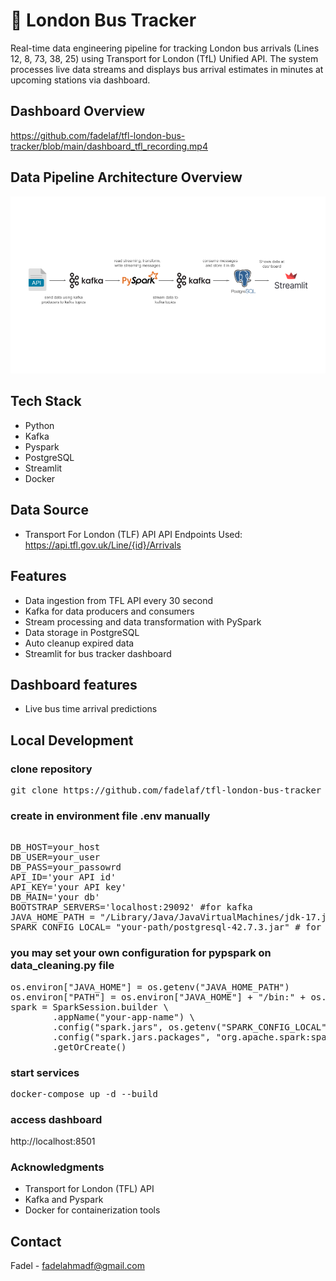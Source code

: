 
# 🚌 London Bus Tracker

Real-time data engineering pipeline for tracking London bus arrivals (Lines 12, 8, 73, 38, 25) using Transport for London (TfL) Unified API. 
The system processes live data streams and displays bus arrival estimates in minutes at upcoming stations via dashboard.


## Dashboard Overview

https://github.com/fadelaf/tfl-london-bus-tracker/blob/main/dashboard_tfl_recording.mp4

## Data Pipeline Architecture Overview

<img src="./data-tfl-pipeline.png" alt="Data Pipeline" width="800"/>

## Tech Stack
- Python
- Kafka
- Pyspark
- PostgreSQL
- Streamlit
- Docker

## Data Source

- Transport For London (TLF) API
    API Endpoints Used: https://api.tfl.gov.uk/Line/{id}/Arrivals

## Features
- Data ingestion from TFL API every 30 second
- Kafka for data producers and consumers
- Stream processing and data transformation with PySpark
- Data storage in PostgreSQL
- Auto cleanup expired data
- Streamlit for bus tracker dashboard

## Dashboard features
- Live bus time arrival predictions

## Local Development

### clone repository
<pre>git clone https://github.com/fadelaf/tfl-london-bus-tracker</pre>

### create in environment file .env manually
<pre> 
DB_HOST=your_host 
DB_USER=your_user 
DB_PASS=your_passowrd 
API_ID='your API id' 
API_KEY='your API key' 
DB_MAIN='your db' 
BOOTSTRAP_SERVERS='localhost:29092' #for kafka 
JAVA_HOME_PATH = "/Library/Java/JavaVirtualMachines/jdk-17.jdk/Contents/Home"  #for connect to java virtual machine 
SPARK_CONFIG_LOCAL= "your-path/postgresql-42.7.3.jar" # for postgresql jar 
</pre>

### you may set your own configuration for pypspark on data_cleaning.py file
<pre>os.environ["JAVA_HOME"] = os.getenv("JAVA_HOME_PATH")
os.environ["PATH"] = os.environ["JAVA_HOME"] + "/bin:" + os.environ["PATH"]
spark = SparkSession.builder \
        .appName("your-app-name") \
        .config("spark.jars", os.getenv("SPARK_CONFIG_LOCAL"))\
        .config("spark.jars.packages", "org.apache.spark:spark-sql-kafka-0-10_2.12:3.5.0") \
        .getOrCreate()
</pre>

### start services 
<pre>docker-compose up -d --build</pre>

### access dashboard
http://localhost:8501

### Acknowledgments
- Transport for London (TFL) API
- Kafka and Pyspark
- Docker for containerization tools

## Contact
Fadel - fadelahmadf@gmail.com
